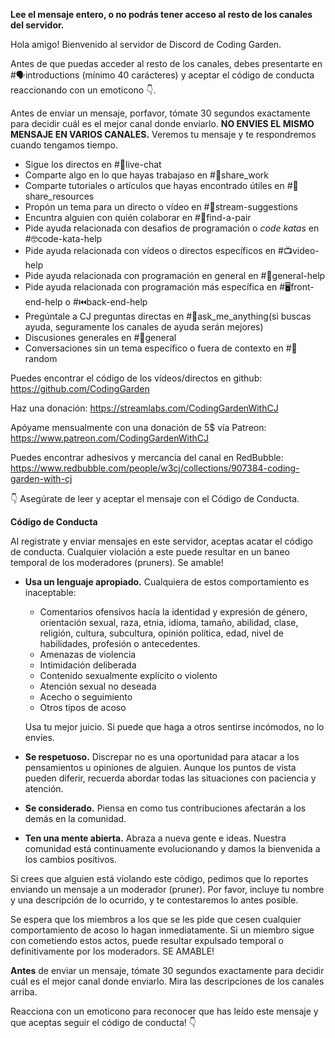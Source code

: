**Lee el mensaje entero, o no podrás tener acceso al resto de los canales del servidor.**

Hola amigo! Bienvenido al servidor de Discord de Coding Garden.

Antes de que puedas acceder al resto de los canales, debes presentarte en #🗣introductions (mínimo 40 carácteres) y aceptar el código de conducta reaccionando con un emoticono :point_down:.

Antes de enviar un mensaje, porfavor, tómate 30 segundos exactamente para decidir cuál es el mejor canal donde enviarlo.
**NO ENVIES EL MISMO MENSAJE EN VARIOS CANALES.** Veremos tu mensaje y te respondremos cuando tengamos tiempo.

* Sigue los directos en #🔴live-chat 
* Comparte algo en lo que hayas trabajaso en #🎨share_work
* Comparte tutoriales o artículos que hayas encontrado útiles en #📖share_resources 
* Propón un tema para un directo o vídeo en #💭stream-suggestions 
* Encuntra alguien con quién colaborar en #👫find-a-pair 
* Pide ayuda relacionada con desafios de programación o _code katas_ en #🤓code-kata-help 
* Pide ayuda relacionada con vídeos o directos específicos en #📺video-help 
* Pide ayuda relacionada con programación en general en #🌈general-help
* Pide ayuda relacionada con programación más específica en #🖥front-end-help o #⏮back-end-help
* Pregúntale a CJ preguntas directas en #🤔ask_me_anything(si buscas ayuda, seguramente los canales de ayuda serán mejores)
* Discusiones generales en #💬general  
* Conversaciones sin un tema específico o fuera de contexto en #🎲random 

Puedes encontrar el código de los vídeos/directos en github: <https://github.com/CodingGarden>

Haz una donación: <https://streamlabs.com/CodingGardenWithCJ>

Apóyame mensualmente con una donación de 5$ vía Patreon: <https://www.patreon.com/CodingGardenWithCJ>

Puedes encontrar adhesivos y mercancía del canal en RedBubble: <https://www.redbubble.com/people/w3cj/collections/907384-coding-garden-with-cj>

:point_down:  Asegúrate de leer y aceptar el mensaje con el Código de Conducta.

**Código de Conducta**

Al registrate y enviar mensajes en este servidor, aceptas acatar el código de conducta. Cualquier violación a este puede resultar en un baneo temporal de los moderadores (pruners). Se amable!

* **Usa un lenguaje apropiado.** Cualquiera de estos comportamiento es inaceptable:
  * Comentarios ofensivos hacía la identidad y expresión de género, orientación sexual, raza, etnia, idioma, tamaño, abilidad, clase, religión, cultura, subcultura, opinión política, edad, nivel de habilidades, profesión o antecedentes. 
  * Amenazas de violencia
  * Intimidación deliberada
  * Contenido sexualmente explícito o violento
  * Atención sexual no deseada
  * Acecho o seguimiento
  * Otros tipos de acoso

  Usa tu mejor juicio. Si puede que haga a otros sentirse incómodos, no lo envíes.

* **Se respetuoso.** Discrepar no es una oportunidad para atacar a los pensamientos u opiniones de alguien. Aunque los puntos de vista pueden diferir, recuerda abordar todas las situaciones con paciencia y atención.
* **Se considerado.** Piensa en como tus contribuciones afectarán a los demás en la comunidad. 
* **Ten una mente abierta.** Abraza a nueva gente e ideas. Nuestra comunidad está continuamente evolucionando y damos la bienvenida a los cambios positivos.

Si crees que alguien está violando este código, pedimos que lo reportes enviando un mensaje a un moderador (pruner). Por favor, incluye tu nombre y una descripción de lo ocurrido, y te contestaremos lo antes posible.

Se espera que los miembros a los que se les pide que cesen cualquier comportamiento de acoso lo hagan inmediatamente. Si un miembro sigue con cometiendo estos actos, puede resultar expulsado temporal o definitivamente por los moderadors. SE AMABLE!

**Antes** de enviar un mensaje, tómate 30 segundos exactamente para decidir cuál es el mejor canal donde enviarlo. Mira las descripciones de los canales arriba.

Reacciona con un emoticono para reconocer que has leído este mensaje y que aceptas seguir el código de conducta! :point_down: